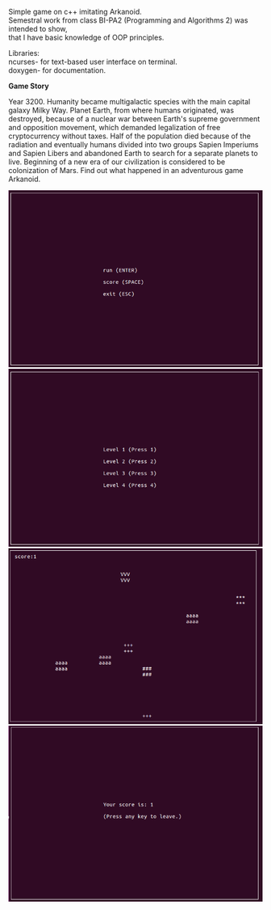 Simple game on c++ imitating Arkanoid. <br>
Semestral work from class BI-PA2 (Programming and Algorithms 2) was intended to show, <br>
that I have basic knowledge of OOP principles. <br>

Libraries:  
ncurses- for text-based user interface on terminal. <br>
doxygen- for documentation. <br>

<b> Game Story </b>

Year 3200. Humanity became multigalactic species with the main capital galaxy Milky Way. Planet Earth, from where humans originated, was destroyed, because of a nuclear war between Earth's supreme government and opposition movement, which demanded legalization of free cryptocurrency without taxes. Half of the population died because of the radiation and eventually humans divided into two groups Sapien Imperiums and Sapien Libers and abandoned Earth to search for a separate planets to live. Beginning of a new era of our civilization is considered to be colonization of Mars. Find out what happened in an adventurous game Arkanoid.


<p align="center">
  <img src="screenshots/menu.png" width="850"/>
  <img src="screenshots/levels.png" width="850"/>
  <img src="screenshots/game.png" width="850"/>
  <img src="screenshots/score.png" width="850"/>
</p>
